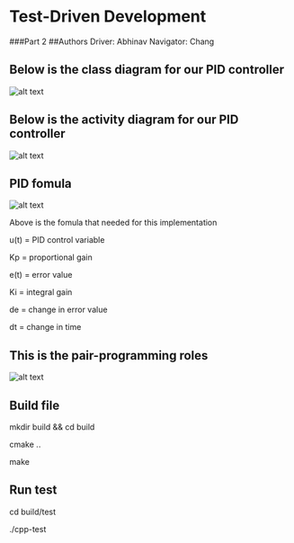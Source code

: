 # Test-Driven Development

###Part 2
##Authors
Driver: Abhinav
Navigator: Chang 

## Below is the class diagram for our PID controller

![alt text](https://github.com/danielforever/Test-Driven_Development_Pair2/blob/master/images/class_diagram.jpg?raw=true)

## Below is the activity diagram for our PID controller

![alt text](https://github.com/danielforever/Test-Driven_Development_Pair2/blob/master/images/Activity_diagram.jpg?raw=true)

## PID fomula

![alt text](https://github.com/danielforever/Test-Driven_Development_Pair2/blob/master/images/PID_fomula.jpg?raw=true)

Above is the fomula that needed for this implementation

u(t)	=	PID control variable

Kp	=	proportional gain

e(t)	=	error value

Ki	=	integral gain

de	=	change in error value

dt	=	change in time

## This is the pair-programming roles

![alt text](https://github.com/danielforever/Test-Driven_Development_Pair2/blob/master/images/pair_role.jpg?raw=true)

## Build file

mkdir build && cd build

cmake ..

make


## Run test

cd build/test

./cpp-test


